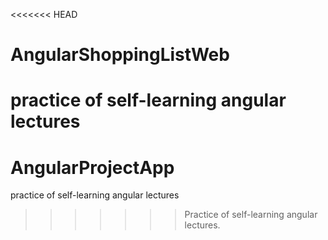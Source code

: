 <<<<<<< HEAD
# AngularShoppingListWeb
practice of self-learning angular lectures
=======
# AngularProjectApp
 practice of self-learning angular lectures
>>>>>>> Practice of self-learning angular lectures.
